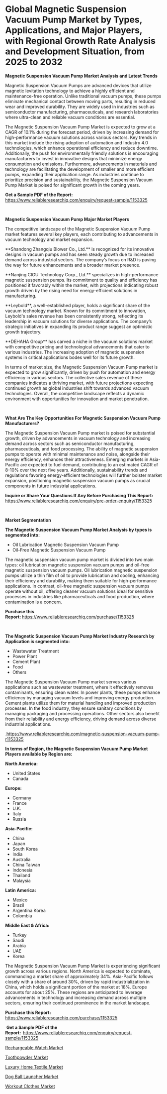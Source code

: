 <p><h1>Global Magnetic Suspension Vacuum Pump Market by Types, Applications, and Major Players, with Regional Growth Rate Analysis and Development Situation, from 2025 to 2032</h1></p><p><strong>Magnetic Suspension Vacuum Pump Market Analysis and Latest Trends</strong></p>
<p><p>Magnetic Suspension Vacuum Pumps are advanced devices that utilize magnetic levitation technology to achieve a highly efficient and maintenance-free operation. Unlike traditional vacuum pumps, these pumps eliminate mechanical contact between moving parts, resulting in reduced wear and improved durability. They are widely used in industries such as semiconductor manufacturing, pharmaceuticals, and research laboratories where ultra-clean and reliable vacuum conditions are essential.</p><p>The Magnetic Suspension Vacuum Pump Market is expected to grow at a CAGR of 10.1% during the forecast period, driven by increasing demand for high-performance vacuum solutions across various sectors. Key trends in this market include the rising adoption of automation and Industry 4.0 technologies, which enhance operational efficiency and reduce downtime. Additionally, the push for environmentally friendly solutions is encouraging manufacturers to invest in innovative designs that minimize energy consumption and emissions. Furthermore, advancements in materials and technology are facilitating the development of smaller and more efficient pumps, expanding their application range. As industries continue to prioritize precision and sustainability, the Magnetic Suspension Vacuum Pump Market is poised for significant growth in the coming years.</p></p>
<p><strong>Get a Sample PDF of the Report:&nbsp;</strong> <a href="https://www.reliableresearchiq.com/enquiry/request-sample/1153325?utm_campaign=1159&utm_medium=2&utm_source=Github&utm_content=ia&utm_term=28022025&utm_id=magnetic-suspension-vacuum-pump">https://www.reliableresearchiq.com/enquiry/request-sample/1153325</a></p>
<p>&nbsp;</p>
<p><strong>Magnetic Suspension Vacuum Pump Major Market Players</strong></p>
<p><p>The competitive landscape of the Magnetic Suspension Vacuum Pump market features several key players, each contributing to advancements in vacuum technology and market expansion.</p><p>**Shandong Zhangqiu Blower Co., Ltd.** is recognized for its innovative designs in vacuum pumps and has seen steady growth due to increased demand across industrial sectors. The company’s focus on R&D is paving the way for future enhancements and a broader market presence.</p><p>**Nanjing CIGU Technology Corp., Ltd.** specializes in high-performance magnetic suspension pumps. Its commitment to quality and efficiency has positioned it favorably within the market, with projections indicating robust growth driven by the rising need for energy-efficient solutions in manufacturing.</p><p>**Leybold**, a well-established player, holds a significant share of the vacuum technology market. Known for its commitment to innovation, Leybold's sales revenue has been consistently strong, reflecting its leadership in vacuum solutions for diverse applications. The company’s strategic initiatives in expanding its product range suggest an optimistic growth trajectory.</p><p>**DEHAHA Group** has carved a niche in the vacuum solutions market with competitive pricing and technological advancements that cater to various industries. The increasing adoption of magnetic suspension systems in critical applications bodes well for its future growth.</p><p>In terms of market size, the Magnetic Suspension Vacuum Pump market is expected to grow significantly, driven by push for automation and energy efficiency in various sectors. The collective sales revenue of these companies indicates a thriving market, with future projections expecting continued growth as global industries shift towards advanced vacuum technologies. Overall, the competitive landscape reflects a dynamic environment with opportunities for innovation and market penetration.</p></p>
<p>&nbsp;</p>
<p><strong>What Are The Key Opportunities For Magnetic Suspension Vacuum Pump Manufacturers?</strong></p>
<p><p>The Magnetic Suspension Vacuum Pump market is poised for substantial growth, driven by advancements in vacuum technology and increasing demand across sectors such as semiconductor manufacturing, pharmaceuticals, and food processing. The ability of magnetic suspension pumps to operate with minimal maintenance and noise, alongside their energy efficiency, enhances their attractiveness. Emerging markets in Asia-Pacific are expected to fuel demand, contributing to an estimated CAGR of 8-10% over the next five years. Additionally, sustainability trends and regulations favoring energy-efficient technologies will further bolster market expansion, positioning magnetic suspension vacuum pumps as crucial components in future industrial applications.</p></p>
<p><strong>Inquire or Share Your Questions If Any Before Purchasing This Report:</strong> <a href="https://www.reliableresearchiq.com/enquiry/pre-order-enquiry/1153325?utm_campaign=1159&utm_medium=2&utm_source=Github&utm_content=ia&utm_term=28022025&utm_id=magnetic-suspension-vacuum-pump">https://www.reliableresearchiq.com/enquiry/pre-order-enquiry/1153325</a></p>
<p>&nbsp;</p>
<p><strong>Market Segmentation</strong></p>
<p><strong>The Magnetic Suspension Vacuum Pump Market Analysis by types is segmented into:</strong></p>
<p><ul><li>Oil Lubrication Magnetic Suspension Vacuum Pump</li><li>Oil-Free Magnetic Suspension Vacuum Pump</li></ul></p>
<p><p>The magnetic suspension vacuum pump market is divided into two main types: oil lubrication magnetic suspension vacuum pumps and oil-free magnetic suspension vacuum pumps. Oil lubrication magnetic suspension pumps utilize a thin film of oil to provide lubrication and cooling, enhancing their efficiency and durability, making them suitable for high-performance applications. In contrast, oil-free magnetic suspension vacuum pumps operate without oil, offering cleaner vacuum solutions ideal for sensitive processes in industries like pharmaceuticals and food production, where contamination is a concern.</p></p>
<p><strong>Purchase this Report:&nbsp;</strong><a href="https://www.reliableresearchiq.com/purchase/1153325?utm_campaign=1159&utm_medium=2&utm_source=Github&utm_content=ia&utm_term=28022025&utm_id=magnetic-suspension-vacuum-pump">https://www.reliableresearchiq.com/purchase/1153325</a></p>
<p>&nbsp;</p>
<p><strong>The Magnetic Suspension Vacuum Pump Market Industry Research by Application is segmented into:</strong></p>
<p><ul><li>Wastewater Treatment</li><li>Power Plant</li><li>Cement Plant</li><li>Food</li><li>Others</li></ul></p>
<p><p>The Magnetic Suspension Vacuum Pump market serves various applications such as wastewater treatment, where it effectively removes contaminants, ensuring clean water. In power plants, these pumps enhance efficiency by managing vacuum levels and improving energy production. Cement plants utilize them for material handling and improved production processes. In the food industry, they ensure sanitary conditions by managing packaging and processing operations. Other sectors also benefit from their reliability and energy efficiency, driving demand across diverse industrial applications.</p></p>
<p><a href="https://www.reliableresearchiq.com/magnetic-suspension-vacuum-pump-r1153325?utm_campaign=1159&utm_medium=2&utm_source=Github&utm_content=ia&utm_term=28022025&utm_id=magnetic-suspension-vacuum-pump">&nbsp;https://www.reliableresearchiq.com/magnetic-suspension-vacuum-pump-r1153325</a></p>
<p><strong>In terms of Region, the Magnetic Suspension Vacuum Pump Market Players available by Region are:</strong></p>
<p>
    <p> <strong> North America: </strong>
        <ul>
            <li>United States</li>
            <li>Canada</li>
        </ul>
        </p> 
    <p> <strong> Europe: </strong>
        <ul>
            <li>Germany</li>
            <li>France</li>
            <li>U.K.</li>
            <li>Italy</li>
            <li>Russia</li>
        </ul>
        </p> 
    <p> <strong> Asia-Pacific: </strong>
        <ul>
            <li>China</li>
            <li>Japan</li>
            <li>South Korea</li>
            <li>India</li>
            <li>Australia</li>
            <li>China Taiwan</li>
            <li>Indonesia</li>
            <li>Thailand</li>
            <li>Malaysia</li>
        </ul>
        </p> 
    <p> <strong> Latin America: </strong>
        <ul>
            <li>Mexico</li>
            <li>Brazil</li>
            <li>Argentina Korea</li>
            <li>Colombia</li>
        </ul>
        </p> 
    <p> <strong> Middle East & Africa: </strong>
        <ul>
            <li>Turkey</li>
            <li>Saudi</li>
            <li>Arabia</li>
            <li>UAE</li>
            <li>Korea</li>
        </ul>
    </p>
    </p>
<p><p>The Magnetic Suspension Vacuum Pump Market is experiencing significant growth across various regions. North America is expected to dominate, commanding a market share of approximately 34%. Asia-Pacific follows closely with a share of around 30%, driven by rapid industrialization in China, which holds a significant portion of the market at 18%. Europe accounts for about 25%. These regions are anticipated to leverage advancements in technology and increasing demand across multiple sectors, ensuring their continued prominence in the market landscape.</p></p>
<p><strong>Purchase this Report: </strong><a href="https://www.reliableresearchiq.com/purchase/1153325?utm_campaign=1159&utm_medium=2&utm_source=Github&utm_content=ia&utm_term=28022025&utm_id=magnetic-suspension-vacuum-pump">https://www.reliableresearchiq.com/purchase/1153325</a></p>
<p>&nbsp;<strong>Get a Sample PDF of the Report:&nbsp;&nbsp;</strong><a href="https://www.reliableresearchiq.com/enquiry/request-sample/1153325?utm_campaign=1159&utm_medium=2&utm_source=Github&utm_content=ia&utm_term=28022025&utm_id=magnetic-suspension-vacuum-pump">https://www.reliableresearchiq.com/enquiry/request-sample/1153325</a></p>
<p><strong></strong></p>
<p><p><a href="https://github.com/shewlisapsai/Market-Research-Report-List-1/blob/main/rechargeable-watch-market.md?utm_campaign=1159&utm_medium=2&utm_source=Github&utm_content=ia&utm_term=28022025&utm_id=magnetic-suspension-vacuum-pump">Rechargeable Watch Market</a></p><p><a href="https://github.com/dibesnayee/Market-Research-Report-List-1/blob/main/toothpowder-market.md?utm_campaign=1159&utm_medium=2&utm_source=Github&utm_content=ia&utm_term=28022025&utm_id=magnetic-suspension-vacuum-pump">Toothpowder Market</a></p><p><a href="https://github.com/denbelnmer50/Market-Research-Report-List-1/blob/main/luxury-home-textile-market.md?utm_campaign=1159&utm_medium=2&utm_source=Github&utm_content=ia&utm_term=28022025&utm_id=magnetic-suspension-vacuum-pump">Luxury Home Textile Market</a></p><p><a href="https://github.com/krulicfidura/Market-Research-Report-List-1/blob/main/dog-ball-launcher-market.md?utm_campaign=1159&utm_medium=2&utm_source=Github&utm_content=ia&utm_term=28022025&utm_id=magnetic-suspension-vacuum-pump">Dog Ball Launcher Market</a></p><p><a href="https://github.com/vassihucz/Market-Research-Report-List-1/blob/main/workout-clothes-market.md?utm_campaign=1159&utm_medium=2&utm_source=Github&utm_content=ia&utm_term=28022025&utm_id=magnetic-suspension-vacuum-pump">Workout Clothes Market</a></p></p>